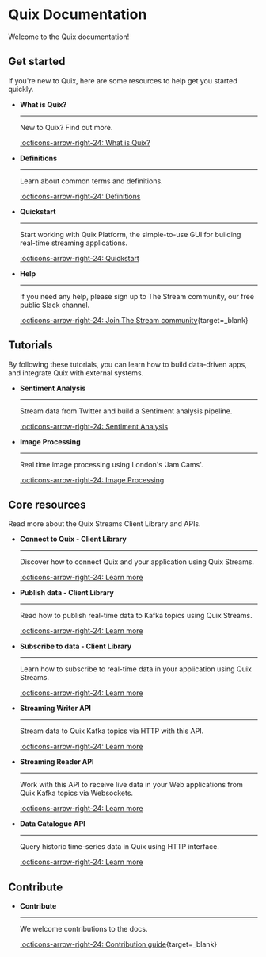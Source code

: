 # Quix Documentation

Welcome to the Quix documentation!

## Get started

If you're new to Quix, here are some resources to help get you started quickly.

<div class="grid cards" markdown>

- __What is Quix?__

    ---

    New to Quix? Find out more.

    [:octicons-arrow-right-24: What is Quix?](./platform/intro.md)

- __Definitions__

    ---

    Learn about common terms and definitions.

    [:octicons-arrow-right-24: Definitions](./platform/definitions.md)

- __Quickstart__

    ---

    Start working with Quix Platform, the simple-to-use GUI for building real-time streaming applications.

    [:octicons-arrow-right-24: Quickstart](./platform/tutorials/quick-start/quick-start.md)

-   __Help__

    ---

    If you need any help, please sign up to The Stream community, our free public Slack channel.
    
    [:octicons-arrow-right-24: Join The Stream community](https://join.slack.com/t/stream-processing/shared_invite/zt-13t2qa6ea-9jdiDBXbnE7aHMBOgMt~8g){target=_blank}

</div>

## Tutorials
 
By following these tutorials, you can learn how to build data-driven apps, and integrate Quix with external systems.

<div class="grid cards" markdown>

-   __Sentiment Analysis__

    ---
    
    Stream data from Twitter and build a Sentiment analysis pipeline.

    [:octicons-arrow-right-24: Sentiment Analysis](./platform/tutorials/sentiment-analysis/index.md)
    
    
-   __Image Processing__

    ---
    
    Real time image processing using London's 'Jam Cams'.

    [:octicons-arrow-right-24: Image Processing](./platform/tutorials/image-processing/index.md)

</div>

## Core resources

Read more about the Quix Streams Client Library and APIs.

<div class="grid cards" markdown>

-  __Connect to Quix - Client Library__

    ---

    Discover how to connect Quix and your application using Quix Streams.

    [:octicons-arrow-right-24: Learn more](./client-library/connect.md)

-   __Publish data - Client Library__

    ---

    Read how to publish real-time data to Kafka topics using Quix Streams.

    [:octicons-arrow-right-24: Learn more](./client-library/publish.html)

-   __Subscribe to data - Client Library__

    ---

    Learn how to subscribe to real-time data in your application using Quix Streams.

    [:octicons-arrow-right-24: Learn more](./client-library/subscribe.html)

-   __Streaming Writer API__

    ---

    Stream data to Quix Kafka topics via HTTP with this API.

    [:octicons-arrow-right-24: Learn more](./apis/streaming-writer-api/intro.md)

-   __Streaming Reader API__

    ---

    Work with this API to receive live data in your Web applications from Quix Kafka topics via Websockets.

    [:octicons-arrow-right-24: Learn more](./apis/streaming-reader-api/intro.md)

-   __Data Catalogue API__

    ---

    Query historic time-series data in Quix using HTTP interface.

    [:octicons-arrow-right-24: Learn more](./apis/data-catalogue-api/intro.md)

</div>

## Contribute

<div class="grid cards" markdown>

-   __Contribute__

    ---

    We welcome contributions to the docs.

    [:octicons-arrow-right-24: Contribution guide](https://github.com/quixio/quix-docs/blob/dev/CONTRIBUTING.md){target=_blank}

</div>
